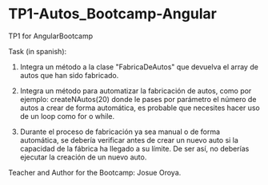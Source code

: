 # TP1-Autos_Bootcamp-Angular
TP1 for AngularBootcamp

Task (in spanish):

1. Integra un método a la clase "FabricaDeAutos" que devuelva el array de autos que han sido
fabricado.

2. Integra un método para automatizar la fabricación de autos, como por ejemplo:
createNAutos(20) donde le pases por parámetro el número de autos a crear de forma
automática, es probable que necesites hacer uso de un loop como for o while.

3. Durante el proceso de fabricación ya sea manual o de forma automática, se debería verificar
antes de crear un nuevo auto si la capacidad de la fábrica ha llegado a su límite. De ser así,
no deberías ejecutar la creación de un nuevo auto.

Teacher and Author for the Bootcamp: Josue Oroya.
